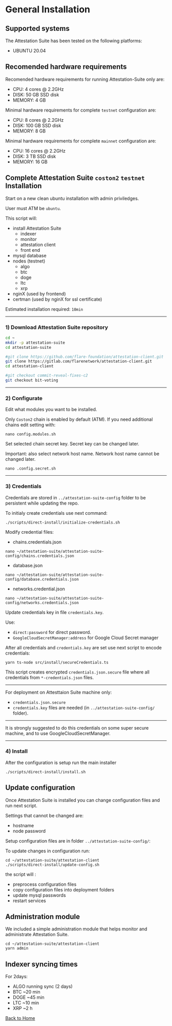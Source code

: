 # General Installation
## Supported systems

The Attestation Suite has been tested on the following platforms:

- UBUNTU 20.04

## Recomended hardware requirements

Recomended hardware requirements for running Attestation-Suite only are:
- CPU: 4 cores @ 2.2GHz
- DISK: 50 GB SSD disk
- MEMORY: 4 GB

Minimal hardware requirements for complete `testnet` configuration are:
- CPU: 8 cores @ 2.2GHz
- DISK: 100 GB SSD disk
- MEMORY: 8 GB

Minimal hardware requirements for complete `mainnet` configuration are:
- CPU: 16 cores @ 2.2GHz
- DISK: 3 TB SSD disk
- MEMORY: 16 GB

## Complete Attestation Suite `coston2` `testnet` Installation

Start on a new clean ubuntu installation with admin priviledges.

User must ATM be `ubuntu`.

This script will:
- install Attestation Suite
    - indexer
    - monitor
    - attestation client
    - front end
- mysql database
- nodes (testnet)
    - algo
    - btc
    - doge
    - ltc
    - xrp
- nginX (used by frontend)
- certman (used by nginX for ssl certificate)

Estimated installation required: `10min`

---
### 1) Download Attestation Suite repository

``` bash
cd ~
mkdir -p attestation-suite
cd attestation-suite

#git clone https://github.com/flare-foundation/attestation-client.git
git clone https://gitlab.com/flarenetwork/attestation-client.git
cd attestation-client

#git checkout commit-reveal-fixes-c2
git checkout bit-voting

```

---
### 2) Configurate

Edit what modules you want to be installed.

Only `Coston2` chain is enabled by default (ATM).
If you need additional chains edit setting with:
```
nano config.modules.sh
```

Set selected chain secret key. Secret key can be changed later.

Important: also select network host name. Network host name cannot be changed later.
```
nano .config.secret.sh
```

---
### 3) Credentials
Credentials are stored in `../attestation-suite-config` folder to be persistent while updating the repo.

To initialy create credentials use next command:
```
./scripts/direct-install/initialize-credentials.sh
```

Modify credential files:
- chains.credentials.json 
```
nano ~/attestation-suite/attestation-suite-config/chains.credentials.json
```
- database.json
```
nano ~/attestation-suite/attestation-suite-config/database.credentials.json
```
- networks.credential.json
```
nano ~/attestation-suite/attestation-suite-config/networks.credentials.json
```

Update credentials key in file `credentials.key`.

Use:
 - `direct:password` for direct password.
 - `GoogleCloudSecretManager:address` for Google Cloud Secret manager

 After all credentials and `credentials.key` are set use next script to encode credentials:
 ```
 yarn ts-node src/install/secureCredentials.ts
 ```

 This script creates encrypted `credentials.json.secure` file where all credentials from `*-credentials.json` files.

 ---
For deployment on Attesttaion Suite machine only:
- `credentials.json.secure`
- `credentials.key`
files are needed (in `../attestation-suite-config/` folder). 

 ---
 It is strongly suggested to do this credentials on some super secure machine, and to use GoogleCloudSecretManager.


---
### 4) Install
After the configuration is setup run the main installer
```
./scripts/direct-install/install.sh
```

## Update configuration
Once Attestation Suite is installed you can change configuration files and run next script.

Settings that cannot be changed are:
- hostname
- node password


Setup configuration files are in folder `../attestation-suite-config/`:


To update changes in configuration run:
```
cd ~/attestation-suite/attestation-client
./scripts/direct-install/update-config.sh
```

the script will :
- preprocess configuration files
- copy configuration files into deployment folders
- update mysql passwords
- restart services


## Administration module
We included a simple administration module that helps monitor and administrate Attestation Suite.

```
cd ~/attestation-suite/attestation-client
yarn admin
```

## Indexer syncing times

For 2days:

- ALGO running sync (2 days)
- BTC ~20 min
- DOGE ~45 min
- LTC ~10 min
- XRP ~2 h

[Back to Home](./../README.md)
